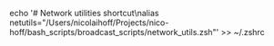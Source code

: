 echo '# Network utilities shortcut\nalias netutils="/Users/nicolaihoff/Projects/nico-hoff/bash_scripts/broadcast_scripts/network_utils.zsh"' >> ~/.zshrc
